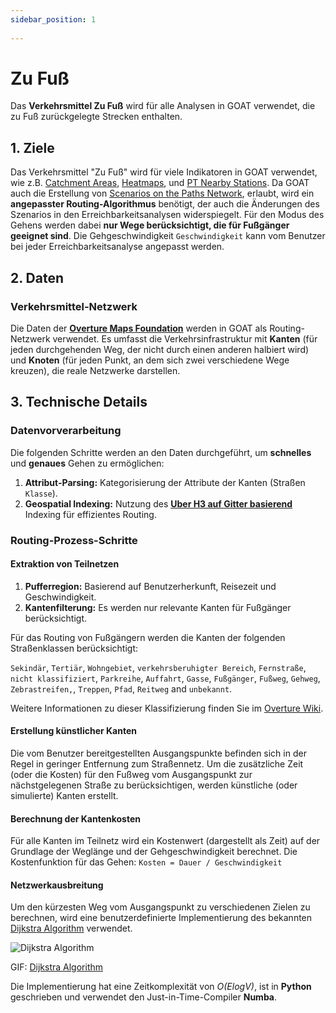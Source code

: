 ```yaml
---
sidebar_position: 1
 
---
```

 
# Zu Fuß
 
Das **Verkehrsmittel Zu Fuß**  wird für alle Analysen in GOAT verwendet, die zu Fuß zurückgelegte Strecken enthalten. 
 
## 1. Ziele

Das Verkehrsmittel "Zu Fuß" wird für viele Indikatoren in GOAT verwendet, wie z.B. [Catchment Areas](../toolbox/accessibility_indicators/catchments "Visit Docs on Catchment Areas"), [Heatmaps](../toolbox/accessibility_indicators/connectivity "Visit Docs on Heatmaps"), und [PT Nearby Stations](../toolbox/accessibility_indicators/nearby_stations "Visit Docs on PT Nearby Stations"). Da GOAT auch die Erstellung von [Scenarios on the Paths Network](../scenarios/ways), erlaubt, wird ein **angepasster Routing-Algorithmus** benötigt, der auch die Änderungen des Szenarios in den Erreichbarkeitsanalysen widerspiegelt. Für den Modus des Gehens werden dabei **nur Wege berücksichtigt, die für Fußgänger geeignet sind**. Die Gehgeschwindigkeit `Geschwindigkeit` kann vom Benutzer bei jeder Erreichbarkeitsanalyse angepasst werden. 

## 2. Daten

### Verkehrsmittel-Netzwerk

Die Daten der **[Overture Maps Foundation](https://overturemaps.org/)** werden in GOAT als Routing-Netzwerk verwendet. Es umfasst die Verkehrsinfrastruktur mit **Kanten** (für jeden durchgehenden Weg, der nicht durch einen anderen halbiert wird) und **Knoten** (für jeden Punkt, an dem sich zwei verschiedene Wege kreuzen), die reale Netzwerke darstellen.

## 3. Technische Details

### Datenvorverarbeitung

Die folgenden Schritte werden an den Daten durchgeführt, um **schnelles** und **genaues** Gehen zu ermöglichen:

 1. **Attribut-Parsing:** Kategorisierung der Attribute der Kanten (Straßen `Klasse`).
 2. **Geospatial Indexing:**  Nutzung des **[Uber H3 auf Gitter basierend](../further_reading/glossary#h3-grid)** Indexing für effizientes Routing.

### Routing-Prozess-Schritte

#### Extraktion von Teilnetzen

1. **Pufferregion:** Basierend auf Benutzerherkunft, Reisezeit und Geschwindigkeit.
2. **Kantenfilterung:** Es werden nur relevante Kanten für Fußgänger berücksichtigt.

Für das Routing von Fußgängern werden die Kanten der folgenden Straßenklassen berücksichtigt:

`Sekindär`, `Tertiär`, `Wohngebiet`, `verkehrsberuhigter Bereich`, `Fernstraße`, `nicht klassifiziert`, `Parkreihe`, `Auffahrt`, `Gasse`, `Fußgänger`, `Fußweg`, `Gehweg`, `Zebrastreifen,`, `Treppen`, `Pfad`, `Reitweg` and `unbekannt`.

Weitere Informationen zu dieser Klassifizierung finden Sie im [Overture Wiki](https://docs.overturemaps.org/schema/reference/transportation/segment).

#### Erstellung künstlicher Kanten

Die vom Benutzer bereitgestellten Ausgangspunkte befinden sich in der Regel in geringer Entfernung zum Straßennetz. Um die zusätzliche Zeit (oder die Kosten) für den Fußweg vom Ausgangspunkt zur nächstgelegenen Straße zu berücksichtigen, werden künstliche (oder simulierte) Kanten erstellt.

#### Berechnung der Kantenkosten

Für alle Kanten im Teilnetz wird ein Kostenwert (dargestellt als Zeit) auf der Grundlage der Weglänge und der Gehgeschwindigkeit berechnet.
Die Kostenfunktion für das Gehen:
`Kosten = Dauer / Geschwindigkeit`

#### Netzwerkausbreitung

Um den kürzesten Weg vom Ausgangspunkt zu verschiedenen Zielen zu berechnen, wird eine benutzerdefinierte Implementierung des bekannten [Dijkstra Algorithm](https://en.wikipedia.org/wiki/Dijkstra%27s_algorithm) verwendet.


<div style={{ display: 'flex', flexDirection: 'column', alignItems: 'center' }}>
  <img src={require('/img/routing/walk/dijkstra.gif').default}  alt="Dijkstra Algorithm" style={{ width: "auto", height: "auto", objectFit: "cover"}}/>
<p style={{ textAlign: 'center' }}>GIF: <a href="https://en.wikipedia.org/wiki/Dijkstra%27s_algorithm">Dijkstra Algorithm</a></p>
</div>

Die Implementierung hat eine Zeitkomplexität von *O(ElogV)*, ist in **Python** geschrieben und verwendet den Just-in-Time-Compiler **Numba**.


